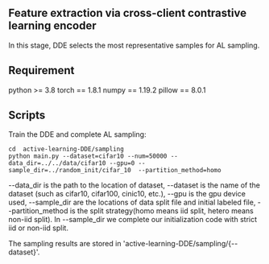 ## Feature extraction via cross-client contrastive learning encoder
In this stage, DDE selects the most representative samples for AL sampling.

## Requirement
python >= 3.8
torch == 1.8.1
numpy == 1.19.2
pillow == 8.0.1


## Scripts
Train the DDE and complete AL sampling:
``` 
cd  active-learning-DDE/sampling
python main.py --dataset=cifar10 --num=50000 --data_dir=../../data/cifar10 --gpu=0 --sample_dir=../random_init/cifar_10  --partition_method=homo
``` 

--data_dir is the path to the location of dataset, --dataset is the name of the dataset (such as cifar10, cifar100, cinic10, etc.), --gpu is the gpu device used, --sample_dir are the locations of data split file and initial labeled file, --partition_method is the split strategy(homo means iid split, hetero means non-iid split). In --sample_dir we complete our initialization code with strict iid or non-iid split.

The sampling results are stored in 'active-learning-DDE/sampling/{--dataset}'.